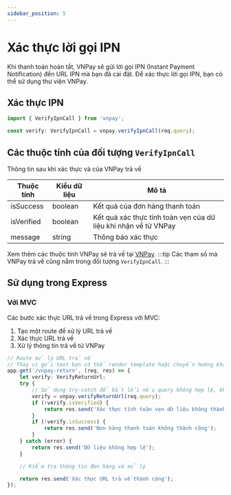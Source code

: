 ```yaml
---
sidebar_position: 5
---
```


# Xác thực lời gọi IPN

Khi thanh toán hoàn tất, VNPay sẽ gửi lời gọi IPN (Instant Payment Notification) đến URL IPN mà bạn đã cài đặt. Để xác thực lời gọi IPN, bạn có thể sử dụng thư viện VNPay.

## Xác thực IPN

```typescript
import { VerifyIpnCall } from 'vnpay';

const verify: VerifyIpnCall = vnpay.verifyIpnCall(req.query);
```

## Các thuộc tính của đối tượng `VerifyIpnCall`

Thông tin sau khi xác thực và của VNPay trả về

| Thuộc tính | Kiểu dữ liệu | Mô tả                                                           |
| ---------- | ------------ | --------------------------------------------------------------- |
| isSuccess  | boolean      | Kết quả của đơn hàng thanh toán                                 |
| isVerified | boolean      | Kết quả xác thực tính toàn vẹn của dữ liệu khi nhận về từ VNPay |
| message    | string       | Thông báo xác thực                                              |

Xem thêm các thuộc tính VNPay sẽ trả về tại [VNPay](https://sandbox.vnpayment.vn/apis/docs/thanh-toan-pay/pay.html#danh-s%C3%A1ch-tham-s%E1%BB%91-1).
:::tip
Các tham số mà VNPay trả về cũng nằm trong đối tượng `VerifyIpnCall`.
:::

## Sử dụng trong Express

### Với MVC

Các bước xác thực URL trả về trong Express với MVC:

1. Tạo một route để xử lý URL trả về
2. Xác thực URL trả về
3. Xử lý thông tin trả về từ VNPay

```typescript title="controllers/payment.controller.ts"
// Route xử lý URL trả về
// Thay vì gửi text bạn có thể render template hoặc chuyển hướng khách hàng đến trang cần thiết
app.get('/vnpay-return', (req, res) => {
    let verify: VerifyReturnUrl;
    try {
        // Sử dụng try-catch để bắt lỗi nếu query không hợp lệ, không đủ dữ liệu
        verify = vnpay.verifyReturnUrl(req.query);
        if (!verify.isVerified) {
            return res.send('Xác thực tính toàn vẹn dữ liệu không thành công');
        }
        if (!verify.isSuccess) {
            return res.send('Đơn hàng thanh toán không thành công');
        }
    } catch (error) {
        return res.send('Dữ liệu không hợp lệ');
    }

    // Kiểm tra thông tin đơn hàng và xử lý

    return res.send('Xác thực URL trả về thành công');
});
```
